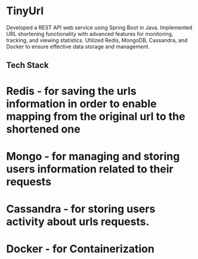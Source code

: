 # TinyUrl

Developed a REST API web service using Spring Boot in Java. Implemented URL shortening functionality with advanced features for monitoring, tracking, and viewing statistics. Utilized Redis, MongoDB, Cassandra, and Docker to ensure effective data storage and management.


## Tech Stack
# Redis - for saving the urls information in order to enable mapping from the original url to the shortened one
# Mongo - for managing and storing users information related to their requests 
# Cassandra - for storing users activity about urls requests.
# Docker - for Containerization
